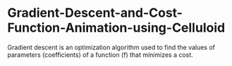 # Gradient-Descent-and-Cost-Function-Animation-using-Celluloid
Gradient descent is an optimization algorithm used to find the values of parameters (coefficients) of a function (f) that minimizes a cost.
